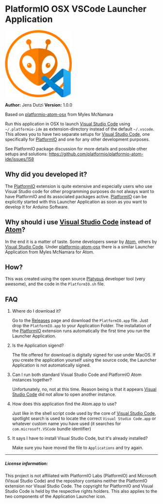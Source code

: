 # PlatformIO OSX VSCode Launcher Application
![platformio-vscode-osx](https://raw.githubusercontent.com/Blog404DE/platformio-vcode-osx/master/PlatformIO-vcode-osx-icon.png)

**Author:** Jens Dutzi
**Version:** 1.0.0

Based on [platformio-atom-osx](https://github.com/tripflex/platformio-atom-osx) from Myles McNamara

Run this application in OSX to launch [Visual Studio Code](https://code.visualstudio.com) using `~/.platformio-ide` as extension-directory instead of the default `~/.vscode`.  This allows you to have two separate setups for [Visual Studio Code](https://code.visualstudio.com), one specifically for [PlatformIO](http://platformio.org) and one for any other development purposes.

See PlatformIO package discussion for more details and possible other setups and solutions: https://github.com/platformio/platformio-atom-ide/issues/158

## Why did you developed it?

The [PlatformIO](http://platformio.org) extension is quite extensive and especially users who use Visual Studio code for other programming purposes do not always want to have PlatformIO and its associated packages active. [PlatformIO](http://platformio.org) can be explicitly started with this Launcher Application as soon as you want to develop it for Arduino Software.

## Why should i use  [Visual Studio Code](https://code.visualstudio.com) instead of [Atom](http://atom.io)? 

In the end it is a matter of taste. Some developers swear by [Atom](http://atom.io), others by [Visual Studio Code](https://code.visualstudio.com). Under [platformio-atom-osx](https://github.com/tripflex/platformio-atom-osx) there is a similar Launcher Application from Myles McNamara for Atom.

## How?
This was created using the open source [Platypus](https://sveinbjorn.org/platypus) developer tool (very awesome), and the code in the `PlatformIO.sh` file.

## FAQ

1. Where do I download it?

	Go to the [Releases](https://github.com/Blog404DE/platformio-vcode-osx/releases) page and download the `PlatformIO.app` file. Just drop the `PlatformIO.app` to your Application Folder. The installation of the [PlatformIO](http://platformio.org) extension runs automatically the first time you run the Launcher Application.
   
2. Is the Application sigend?

	The file offered for download is digitally signed for use under MacOS. If you create the application yourself using the source code, the Launcher Application is not automatically signed.
	
3. Can I run both standard Visual Studio Code and PlatformIO Atom instances together?

	Unfortunately, no, not at this time. Reason being is that it appears [Visual Studio Code](https://code.visualstudio.com) did not allow to open another instance.
   
4. How does this application find the Atom.app to use?

	Just like in the shell script code used by the core of [Visual Studio Code](https://code.visualstudio.com), spotlight search is used to locate the correct `Visual Studio Code.app` or whatever custom name you have used (it searches for `com.microsoft.VSCode` bundle identifier)
   
5. It says I have to install Visual Studio Code, but it's already installed?

	Make sure you have moved the file to `Applications` and try again.
   
---

##### License information:

This project is not affiliated with PlatformIO Labs (PlatformIO) and Microsoft (Visual Studio Code) and the repository contains neither the PlatformIO extension nor Visual Studio Code. The copyright for PlatformIO and Visual Studio Code is held by the respective rights holders. This also applies to the two components of the Application Launcher icon.
	
